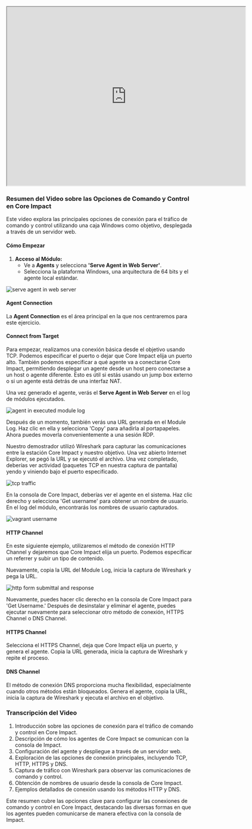 <iframe src="https://drive.google.com/file/d/1B3aAMbTtBaVjHSBWo8Rraq_mk0PfWzvr/preview" width="640" height="480" allow="autoplay"></iframe>




### Resumen del Video sobre las Opciones de Comando y Control en Core Impact

Este video explora las principales opciones de conexión para el tráfico de comando y control utilizando una caja Windows como objetivo, desplegada a través de un servidor web.

#### Cómo Empezar

1. **Acceso al Módulo:**
   - Ve a **Agents** y selecciona **'Serve Agent in Web Server'**.
   - Selecciona la plataforma Windows, una arquitectura de 64 bits y el agente local estándar.

![serve agent in web server](https://www.coresecurity.com/sites/default/files/2020-09/serve%20agent%20in%20web%20server.PNG)

#### Agent Connection

La **Agent Connection** es el área principal en la que nos centraremos para este ejercicio.

#### Connect from Target

Para empezar, realizamos una conexión básica desde el objetivo usando TCP. Podemos especificar el puerto o dejar que Core Impact elija un puerto alto. También podemos especificar a qué agente va a conectarse Core Impact, permitiendo desplegar un agente desde un host pero conectarse a un host o agente diferente. Esto es útil si estás usando un jump box externo o si un agente está detrás de una interfaz NAT.

Una vez generado el agente, verás el **Serve Agent in Web Server** en el log de módulos ejecutados.

![agent in executed module log](https://www.coresecurity.com/sites/default/files/2020-09/serve%20agent%20in%20executed%20module%20log.PNG)

Después de un momento, también verás una URL generada en el Module Log. Haz clic en ella y selecciona 'Copy' para añadirla al portapapeles. Ahora puedes moverla convenientemente a una sesión RDP.

Nuestro demostrador utilizó Wireshark para capturar las comunicaciones entre la estación Core Impact y nuestro objetivo. Una vez abierto Internet Explorer, se pegó la URL y se ejecutó el archivo. Una vez completado, deberías ver actividad (paquetes TCP en nuestra captura de pantalla) yendo y viniendo bajo el puerto especificado.

![tcp traffic](https://www.coresecurity.com/sites/default/files/2020-09/TCP%20traffic.PNG)

En la consola de Core Impact, deberías ver el agente en el sistema. Haz clic derecho y selecciona 'Get username' para obtener un nombre de usuario. En el log del módulo, encontrarás los nombres de usuario capturados.

![vagrant username](https://www.coresecurity.com/sites/default/files/2020-09/vagrant%20username.PNG)

#### HTTP Channel

En este siguiente ejemplo, utilizaremos el método de conexión HTTP Channel y dejaremos que Core Impact elija un puerto. Podemos especificar un referrer y subir un tipo de contenido.

Nuevamente, copia la URL del Module Log, inicia la captura de Wireshark y pega la URL.

![http form submittal and response](https://www.coresecurity.com/sites/default/files/2020-09/http.PNG)

Nuevamente, puedes hacer clic derecho en la consola de Core Impact para 'Get Username.' Después de desinstalar y eliminar el agente, puedes ejecutar nuevamente para seleccionar otro método de conexión, HTTPS Channel o DNS Channel.

#### HTTPS Channel

Selecciona el HTTPS Channel, deja que Core Impact elija un puerto, y genera el agente. Copia la URL generada, inicia la captura de Wireshark y repite el proceso.

#### DNS Channel

El método de conexión DNS proporciona mucha flexibilidad, especialmente cuando otros métodos están bloqueados. Genera el agente, copia la URL, inicia la captura de Wireshark y ejecuta el archivo en el objetivo.

### Transcripción del Video

1. Introducción sobre las opciones de conexión para el tráfico de comando y control en Core Impact.
2. Descripción de cómo los agentes de Core Impact se comunican con la consola de Impact.
3. Configuración del agente y despliegue a través de un servidor web.
4. Exploración de las opciones de conexión principales, incluyendo TCP, HTTP, HTTPS y DNS.
5. Captura de tráfico con Wireshark para observar las comunicaciones de comando y control.
6. Obtención de nombres de usuario desde la consola de Core Impact.
7. Ejemplos detallados de conexión usando los métodos HTTP y DNS.

Este resumen cubre las opciones clave para configurar las conexiones de comando y control en Core Impact, destacando las diversas formas en que los agentes pueden comunicarse de manera efectiva con la consola de Impact.
